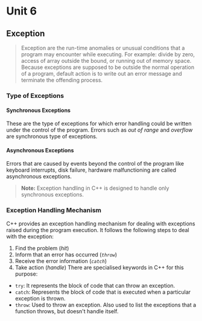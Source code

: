 # Unit 6
## Exception
> Exception are the run-time anomalies or unusual conditions that a program may encounter while executing. For example: divide by zero, access of array outside the bound, or running out of memory space.
> Because exceptions are supposed to be outside the normal operation of a program, default action is to write out an error message and terminate the offending process.

### Type of Exceptions
#### Synchronous Exceptions
These are the type of exceptions for which error handling could be written under the control of the program. Errors such as _out of range_ and _overflow_ are synchronous type of exceptions.
#### Asynchronous Exceptions
Errors that are caused by events beyond the control of the program like keyboard interrupts, disk failure, hardware malfunctioning are called asynchronous exceptions.

> **Note:** Exception handling in C++ is designed to handle only synchronous exceptions.

### Exception Handling Mechanism
C++ provides an exception handling mechanism for dealing with exceptions raised during the program execution. It follows the following steps to deal with the exception:
1. Find the problem (_hit_)
2. Inform that an error has occurred (_`throw`_)
3. Receive the error information (_`catch`_)
4. Take action (_handle_)
There are specialised keywords in C++ for this purpose:
* `try`: It represents the block of code that can throw an exception.
* `catch`: Represents the block of code that is executed when a particular exception is thrown.
* `throw`: Used to throw an exception. Also used to list the exceptions that a function throws, but doesn't handle itself.